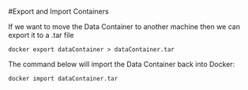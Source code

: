 #Export and Import Containers

If we want to move the Data Container to another machine then we can export it to a .tar file

<code>docker export dataContainer > dataContainer.tar </code>

The command below will import the Data Container back into Docker:

<code>docker import dataContainer.tar</code>

